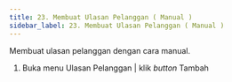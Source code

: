```yaml
---
title: 23. Membuat Ulasan Pelanggan ( Manual )
sidebar_label: 23. Membuat Ulasan Pelanggan ( Manual )
---
```

M﻿embuat ulasan pelanggan dengan cara manual. 

1. B﻿uka menu Ulasan Pelanggan | klik *button* Tambah